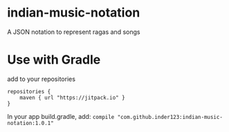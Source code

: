# indian-music-notation
A JSON notation to represent ragas and songs 

# Use with Gradle
add to your repositories

```
repositories {
    maven { url "https://jitpack.io" }
}
```

In your app build.gradle, add:  `compile "com.github.inder123:indian-music-notation:1.0.1"`
